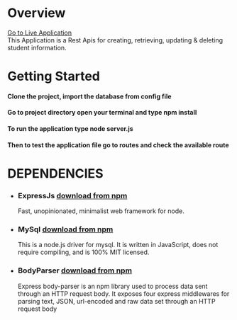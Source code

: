 # Overview 
<a href="http://ourattendance.com/attendance/">Go to Live Application</a><br> 
This Application is a Rest Apis for creating, retrieving, updating & deleting student information.

# Getting Started

#### Clone the project, import the database from config file
#### Go to project directory open your  terminal and type  npm install
#### To run the application type node server.js



#### Then to test the application file go to routes and check the available route


# DEPENDENCIES

- ### ExpressJs [download from npm](https://www.npmjs.com/package/express)

  Fast, unopinionated, minimalist web framework for node.

- ### MySql [download from npm](https://www.npmjs.com/package/mysql)

  This is a node.js driver for mysql. It is written in JavaScript, does not require compiling, and is 100% MIT licensed.

- ### BodyParser [download from npm](https://www.npmjs.com/package/body-parser)
  
  Express body-parser is an npm library used to process data sent through an HTTP request body. 
  It exposes four express middlewares for parsing text, JSON, url-encoded and   raw data set through an HTTP request body
